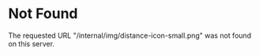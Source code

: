 # Not Found
The requested URL "/internal/img/distance-icon-small.png" was not found on this server.
